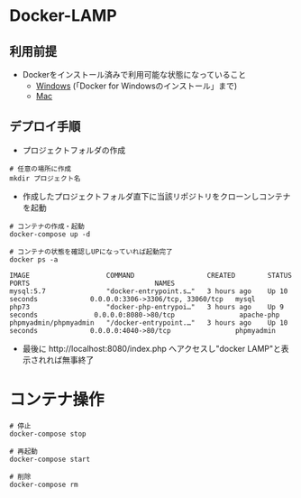 # Docker-LAMP
## 利用前提
- Dockerをインストール済みで利用可能な状態になっていること
  - [Windows](https://qiita.com/dai-andy1976/items/24228211f2bb1a4cd09e) (「Docker for Windowsのインストール」まで)
  - [Mac](https://www.docker.com/products/docker-desktop/)

## デプロイ手順
- プロジェクトフォルダの作成
```
# 任意の場所に作成
mkdir プロジェクト名
```

- 作成したプロジェクトフォルダ直下に当該リポジトリをクローンしコンテナを起動
```
# コンテナの作成・起動
docker-compose up -d

# コンテナの状態を確認しUPになっていれば起動完了
docker ps -a
  
IMAGE                   COMMAND                  CREATED        STATUS                    PORTS                               NAMES
mysql:5.7               "docker-entrypoint.s…"   3 hours ago    Up 10 seconds             0.0.0.0:3306->3306/tcp, 33060/tcp   mysql
php73                   "docker-php-entrypoi…"   3 hours ago    Up 9 seconds              0.0.0.0:8080->80/tcp                apache-php
phpmyadmin/phpmyadmin   "/docker-entrypoint.…"   3 hours ago    Up 10 seconds             0.0.0.0:4040->80/tcp                phpmyadmin
```

- 最後に http://localhost:8080/index.php へアクセスし"docker LAMP"と表示されれば無事終了


#  コンテナ操作
```
# 停止
docker-compose stop

# 再起動
docker-compose start

# 削除
docker-compose rm
```
